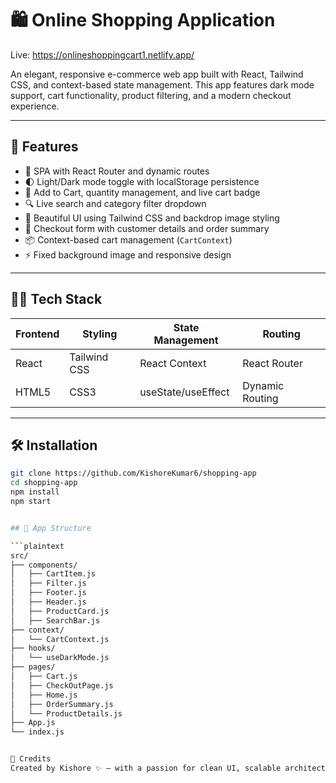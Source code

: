 # 🛍️ Online Shopping Application

Live: https://onlineshoppingcart1.netlify.app/

An elegant, responsive e-commerce web app built with React, Tailwind CSS, and context-based state management. This app features dark mode support, cart functionality, product filtering, and a modern checkout experience.

---

## 🚀 Features

- 🧭 SPA with React Router and dynamic routes
- 🌓 Light/Dark mode toggle with localStorage persistence
- 🛒 Add to Cart, quantity management, and live cart badge
- 🔍 Live search and category filter dropdown
- 🎨 Beautiful UI using Tailwind CSS and backdrop image styling
- 🧾 Checkout form with customer details and order summary
- 📦 Context-based cart management (`CartContext`)
- ⚡ Fixed background image and responsive design

---

## 🧑‍💻 Tech Stack

| Frontend   | Styling        | State Management | Routing       |
|------------|----------------|------------------|----------------|
| React      | Tailwind CSS   | React Context     | React Router  |
| HTML5      | CSS3           | useState/useEffect | Dynamic Routing |

---


## 🛠️ Installation

```bash
git clone https://github.com/KishoreKumar6/shopping-app
cd shopping-app
npm install
npm start


## 🧱 App Structure

```plaintext
src/
├── components/
│   ├── CartItem.js
│   ├── Filter.js
│   ├── Footer.js
│   ├── Header.js
│   ├── ProductCard.js
│   ├── SearchBar.js
├── context/
│   └── CartContext.js
├── hooks/
│   └── useDarkMode.js
├── pages/
│   ├── Cart.js
│   ├── CheckOutPage.js
│   ├── Home.js
│   ├── OrderSummary.js
│   └── ProductDetails.js
├── App.js
└── index.js


🧠 Credits
Created by Kishore ✨ — with a passion for clean UI, scalable architecture, and dark mode friendliness.
